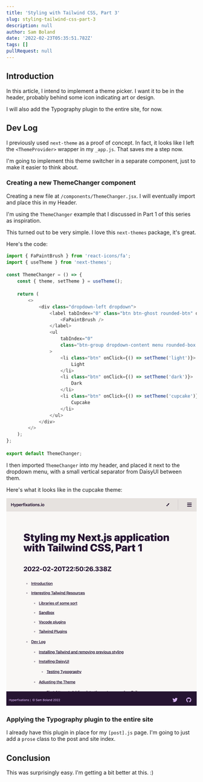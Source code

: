 ```yaml
---
title: 'Styling with Tailwind CSS, Part 3'
slug: styling-tailwind-css-part-3
description: null
author: Sam Boland
date: '2022-02-23T05:35:51.782Z'
tags: []
pullRequest: null
---
```


## Introduction

In this article, I intend to implement a theme picker. I want it to be in the header, probably behind some icon indicating art or design.

I will also add the Typography plugin to the entire site, for now.

## Dev Log

I previously used `next-theme` as a proof of concept. In fact, it looks like I left the `<ThemeProvider>` wrapper in my `_app.js`. That saves me a step now.

I'm going to implement this theme switcher in a separate component, just to make it easier to think about.

### Creating a new ThemeChanger component

Creating a new file at `/components/ThemeChanger.jsx`. I will eventually import and place this in my Header.

I'm using the `ThemeChanger` example that I discussed in Part 1 of this series as inspiration.

This turned out to be very simple. I love this `next-themes` package, it's great.

Here's the code:

```js
import { FaPaintBrush } from 'react-icons/fa';
import { useTheme } from 'next-themes';

const ThemeChanger = () => {
    const { theme, setTheme } = useTheme();

    return (
        <>
            <div class="dropdown-left dropdown">
                <label tabIndex="0" class="btn btn-ghost rounded-btn" data-cy="headerDropdownMenu">
                    <FaPaintBrush />
                </label>
                <ul
                    tabIndex="0"
                    class="btn-group dropdown-content menu rounded-box mt-4 w-52 bg-base-100 p-2 shadow"
                >
                    <li class="btn" onClick={() => setTheme('light')}>
                        Light
                    </li>
                    <li class="btn" onClick={() => setTheme('dark')}>
                        Dark
                    </li>
                    <li class="btn" onClick={() => setTheme('cupcake')}>
                        Cupcake
                    </li>
                </ul>
            </div>
        </>
    );
};

export default ThemeChanger;
```

I then imported `ThemeChanger` into my header, and placed it next to the dropdown menu, with a small vertical separator from DaisyUI between them.

Here's what it looks like in the cupcake theme:

![Image of site with new them in place](../images/Screen%20Shot%202022-02-22%20at%209.52.29%20PM.png)

### Applying the Typography plugin to the entire site

I already have this plugin in place for my `[post].js` page. I'm going to just add a `prose` class to the post and site index.

## Conclusion

This was surprisingly easy. I'm getting a bit better at this. :)
